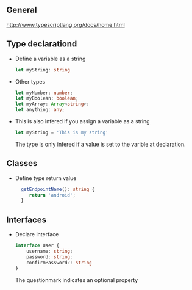 ## General

http://www.typescriptlang.org/docs/home.html

## Type declarationd

* Define a variable as a string
    
    ``` typescript
    let myString: string
    ```
    
* Other types

    ``` typescript
    let myNumber: number;
    let myBoolean: boolean;
    let myArray: Array<string>:
    let anything: any;
    ```
    
* This is also infered if you assign a variable as a string
  
    ``` typescript
    let myString = 'This is my string'
    ```
    
    The type is only infered if a value is set to the varible at declaration.
    

## Classes

* Define type return value

    ``` typescript
      getEndpointName(): string {
         return 'android';
      }
    ```
    
## Interfaces

* Declare interface

    ```typescript
    interface User {
        username: string;
        password: string:
        confirmPassword?: string
    }
    ```
    
    The questionmark indicates an optional property

    

